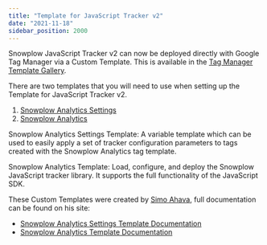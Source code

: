 ```yaml
---
title: "Template for JavaScript Tracker v2"
date: "2021-11-18"
sidebar_position: 2000
---
```


Snowplow JavaScript Tracker v2 can now be deployed directly with Google Tag Manager via a Custom Template. This is available in the [Tag Manager Template Gallery](https://tagmanager.google.com/gallery/#/owners/snowplow/templates/snowplow-gtm-custom-template).

There are two templates that you will need to use when setting up the Template for JavaScript Tracker v2.

1. [Snowplow Analytics Settings](https://tagmanager.google.com/gallery/#/owners/snowplow/templates/snowplow-gtm-custom-template-settings)
2. [Snowplow Analytics](https://tagmanager.google.com/gallery/#/owners/snowplow/templates/snowplow-gtm-custom-template)

Snowplow Analytics Settings Template: A variable template which can be used to easily apply a set of tracker configuration parameters to tags created with the Snowplow Analytics tag template.

Snowplow Analytics Template: Load, configure, and deploy the Snowplow JavaScript tracker library. It supports the full functionality of the JavaScript SDK.

These Custom Templates were created by [Simo Ahava](https://www.simoahava.com/), full documentation can be found on his site:

- [Snowplow Analytics Settings Template Documentation](https://www.simoahava.com/custom-templates/snowplow-analytics-settings/)
- [Snowplow Analytics Template Documentation](https://www.simoahava.com/custom-templates/snowplow-analytics/)
